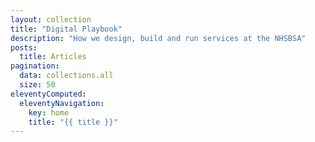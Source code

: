 ```yaml
---
layout: collection
title: "Digital Playbook"
description: "How we design, build and run services at the NHSBSA"
posts:
  title: Articles
pagination:
  data: collections.all
  size: 50
eleventyComputed:
  eleventyNavigation:
    key: home
    title: "{{ title }}"
---
```

